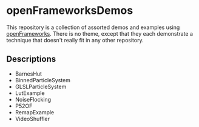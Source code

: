 # openFrameworksDemos

This repository is a collection of assorted demos and examples using [openFrameworks](http://openframeworks.cc/). There is no theme, except that they each demonstrate a technique that doesn't really fit in any other repository.

## Descriptions

* BarnesHut
* BinnedParticleSystem
* GLSLParticleSystem
* LutExample
* NoiseFlocking
* P52OF
* RemapExample
* VideoShuffler